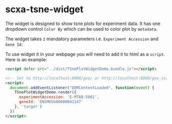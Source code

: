 # scxa-tsne-widget

The widget is designed to show tsne plots for experiment data. It has one dropdown control `Color By` which can be used to color plot by `metadata`.

The widget takes `2` mandatory parameters i.e. `Experiment Accession` and `Gene Id`.

To use widget it in your webpage you will need to add it to html as a `script`. Here is an example:

```html
<script defer src="../dist/TSnePlotWidgetDemo.bundle.js"></script>

<!-- Set to http://localhost:8080/gxa/ or http://localhost:8080/gxa_sc/ -- Remember the trailing slash! -->
<script>
  document.addEventListener("DOMContentLoaded", function(event) {
    TSnePlotWidgetDemo.render({
      experimentAccession: 'E-MTAB-5061',
      geneId: 'ENSMUSG00000041147'
    }, 'target')
  })
</script>
```
